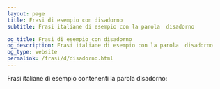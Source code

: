 ```yaml
---
layout: page
title: Frasi di esempio con disadorno 
subtitle: Frasi italiane di esempio con la parola  disadorno

og_title: Frasi di esempio con disadorno 
og_description: Frasi italiane di esempio con la parola  disadorno
og_type: website
permalink: /frasi/d/disadorno.html
---
```


Frasi italiane di esempio contenenti la parola disadorno:


